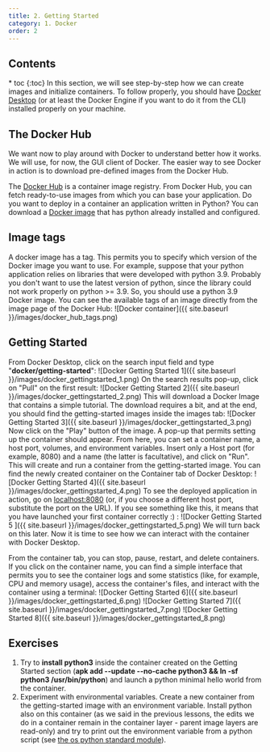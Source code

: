 ```yaml
---
title: 2. Getting Started
category: 1. Docker
order: 2
---
```

<h2>Contents</h2>
* toc
{:toc}
In this section, we will see step-by-step how we can create images and initialize containers. To follow properly, you should have <a href="../introduction">Docker Desktop</a> (or at least the Docker Engine if you want to do it from the CLI) installed properly on your machine.

## The Docker Hub
We want now to play around with Docker to understand better how it works. We will use, for now, the GUI client of Docker. The easier way to see Docker in action is to download pre-defined images from the Docker Hub.  

The <a href="https://hub.docker.com/">Docker Hub</a> is a container image registry. From Docker Hub, you can fetch ready-to-use images from which you can base your application. Do you want to deploy in a container an application written in Python? You can download a <a href="https://hub.docker.com/_/python">Docker image</a> that has python already installed and configured.

## Image tags
A docker image has a tag. This permits you to specify which version of the Docker image you want to use. For example, suppose that your python application relies on libraries that were developed with python 3.9. Probably you don't want to use the latest version of python, since the library could not work properly on python >= 3.9. So, you should use a python 3.9 Docker image. You can see the available tags of an image directly from the image page of the Docker Hub:
![Docker container]({{ site.baseurl }}/images/docker_hub_tags.png)


## Getting Started
From Docker Desktop, click on the search input field and type "**docker/getting-started**":
![Docker Getting Started 1]({{ site.baseurl }}/images/docker_gettingstarted_1.png)
On the search results pop-up, click on "Pull" on the first result:
![Docker Getting Started 2]({{ site.baseurl }}/images/docker_gettingstarted_2.png)
This will download a Docker Image that contains a simple tutorial. The download requires a bit, and at the end, you should find the getting-started images inside the images tab:
![Docker Getting Started 3]({{ site.baseurl }}/images/docker_gettingstarted_3.png)
Now click on the "Play" button of the image. A pop-up that permits setting up the container should appear. From here, you can set a container name, a host port, volumes, and environment variables. Insert only a Host port (for example, 8080) and a name (the latter is facultative), and click on "Run". This will create and run a container from the getting-started image. You can find the newly created container on the Container tab of Docker Desktop:
![Docker Getting Started 4]({{ site.baseurl }}/images/docker_gettingstarted_4.png)
To see the deployed application in action, go on <a href="localhost:8080">localhost:8080</a> (or, if you choose a different host port, substitute the port on the URL). If you see something like this, it means that you have launched your first container correctly :) :
![Docker Getting Started 5  ]({{ site.baseurl }}/images/docker_gettingstarted_5.png)
We will turn back on this later. Now it is time to see how we can interact with the container with Docker Desktop.

From the container tab, you can stop, pause, restart, and delete containers. If you click on the container name, you can find a simple interface that permits you to see the container logs and some statistics (like, for example, CPU and memory usage), access the container's files, and interact with the container using a terminal:
![Docker Getting Started 6]({{ site.baseurl }}/images/docker_gettingstarted_6.png)
![Docker Getting Started 7]({{ site.baseurl }}/images/docker_gettingstarted_7.png)
![Docker Getting Started 8]({{ site.baseurl }}/images/docker_gettingstarted_8.png)

## Exercises
1. Try to **install python3** inside the container created on the Getting Started section (**apk add --update --no-cache python3 && ln -sf python3 /usr/bin/python**) and launch a python minimal hello world from the container. 
2. Experiment with environmental variables. Create a new container from the getting-started image with an environment variable. Install python also on this container (as we said in the previous lessons, the edits we do in a container remain in the container layer - parent image layers are read-only) and try to print out the environment variable from a python script (see <a href="https://docs.python.org/3/library/os.html">the os python standard module</a>).